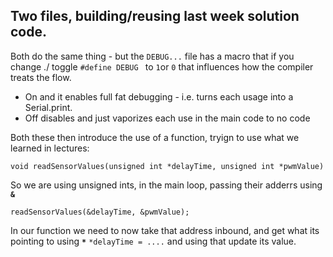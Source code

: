 ## Two files, building/reusing last week solution code.

Both do the same thing - but the `DEBUG...` file has a macro that if you change ./ toggle `#define DEBUG ` to `1`or `0` that influences how the compiler treats the flow.
- On and it enables full fat debugging - i.e. turns each usage into a Serial.print.
- Off disables and just vaporizes each use in the main code to no code

Both these then introduce the use of a function, tryign to use what we learned in lectures:

`void readSensorValues(unsigned int *delayTime, unsigned int *pwmValue) `

So we are using unsigned ints, in the main loop, passing their adderrs using **`&`**

`readSensorValues(&delayTime, &pwmValue);`

In our function we need to now take that address inbound, and get what its pointing to using **`*`**
`*delayTime = ....` and using that update its value.
